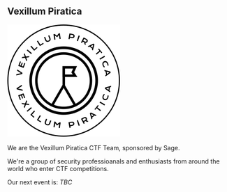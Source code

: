 ## Vexillum Piratica

![logo](logo.png)

We are the Vexillum Piratica CTF Team, sponsored by Sage. 

We're a group of security professioanals and enthusiasts from around the world who enter CTF competitions. 

Our next event is: *_TBC_*

